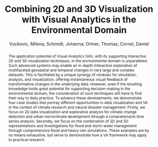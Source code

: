 ---
layout: technique
title: "Combining 2D and 3D Visualization with Visual Analytics in the Environmental Domain"
system_type: "True"
technique: "False"
design_study: "False"
evaluation: "False"
data: "False"
analysis: "False"
generation: "False"
curation_and_transformation: "False"
management: "False"
modeling: "False"
urban_analysis: "True"
visualization: "True"
sunlight_access: "False"
wind_ventilation: "False"
view_impact: "False"
energy: "False"
damage_and_disaster_management: "True"
climate: "False"
sound: "False"
property_cadastre: "False"
others: "False"
lookup: "False"
browse: "True"
locate: "False"
explore: "True"
identify: "True"
compare: "False"
summarize: "True"
distribution: "True"
trends: "False"
outliers: "True"
extremes: "False"
features: "True"
target_discovery: "True"
target_access: "True"
spatial_relation: "True"
buildings: "True"
streets: "True"
nature: "True"
uniform_discretization: "False"
structural_subdivision: "True"
univariate: "False"
multivariate: "True"
volumetric: "True"
temporal: "True"
sensing: "False"
statistical: "False"
simulation_based: "True"
learning_based: "False"
surveyed: "False"
site: "True"
block: "True"
multi_block: "True"
city: "True"
va_wo_model: "False"
post_model: "False"
model_integrated: "True"
assisted_models: "False"
overlay: "True"
embedded: "True"
linked: "True"
temporal_jx: "True"
spatial_jx: "False"
filter: "True"
aggregate: "True"
embed: "False"
glyphs: "False"
bar_charts: "True"
scatterplots: "False"
matrix: "True"
parallel_coordinates: "False"
map_2d: "False"
map_3d: "True"
walking: "False"
steering: "False"
selection_based: "False"
manipulation_based: "True"
distortion: "False"
ghosting: "False"
culling: "False"
birds_view: "True"
multi_view: "False"
assisted_steering: "False"
other: "False"
vr_cave: "False"
ar: "False"
desktop: "True"
mobile: "False"
case_study: "True"
user_study: "False"
statistical_evaluation: "False"
expert_interviews: "False"
key: "XEHGS7QN"
item_type: "journalArticle"
publication_year: "2021"
author: "Vuckovic, Milena; Schmidt, Johanna; Ortner, Thomas; Cornel, Daniel"
publication_title: "Information"
isbn: "nan"
issn: "2078-2489"
doi: "10.3390/info13010007"
url_paper: "https://www.mdpi.com/2078-2489/13/1/7"
abstract_note: "The application potential of Visual Analytics (VA), with its supporting interactive 2D and 3D visualization techniques, in the environmental domain is unparalleled. Such advanced systems may enable an in-depth interactive exploration of multifaceted geospatial and temporal changes in very large and complex datasets. This is facilitated by a unique synergy of modules for simulation, analysis, and visualization, offering instantaneous visual feedback of transformative changes in the underlying data. However, even if the resulting knowledge holds great potential for supporting decision-making in the environmental domain, the consideration of such techniques still have to find their way to daily practice. To advance these developments, we demonstrate four case studies that portray different opportunities in data visualization and VA in the context of climate research and natural disaster management. Firstly, we focus on 2D data visualization and explorative analysis for climate change detection and urban microclimate development through a comprehensive time series analysis. Secondly, we focus on the combination of 2D and 3D representations and investigations for flood and storm water management through comprehensive flood and heavy rain simulations. These examples are by no means exhaustive, but serve to demonstrate how a VA framework may apply to practical research."
date_added: "2023-01-30 00:33:50"
date_modified: "2023-01-30 00:33:50"
access_date: "2023-01-30 00:33:50"
pages: "7"
num_pages: "nan"
issue: "1"
volume: "13.0"
number_of_volumes: "nan"
journal_abbreviation: "Information"
short_title: "nan"
series: "nan"
series_number: "nan"
series_text: "nan"
series_title: "nan"
publisher: "nan"
place: "nan"
language: "en"
rights: "nan"
type: "nan"
archive: "nan"
archive_location: "nan"
library_catalog: "DOI.org (Crossref)"
call_number: "nan"
extra: "nan"
notes: "nan"
link_attachments: "nan"
manual_tags: "nan"
automatic_tags: "nan"
editor: "nan"
series_editor: "nan"
translator: "nan"
contributor: "nan"
attorney_agent: "nan"
book_author: "nan"
cast_member: "nan"
commenter: "nan"
composer: "nan"
cosponsor: "nan"
counsel: "nan"
interviewer: "nan"
producer: "nan"
recipient: "nan"
reviewed_author: "nan"
scriptwriter: "nan"
words_by: "nan"
guest: "nan"
number: "nan"
edition: "nan"
running_time: "nan"
scale: "nan"
medium: "nan"
artwork_size: "nan"
filing_date: "nan"
application_number: "nan"
assignee: "nan"
issuing_authority: "nan"
country: "nan"
meeting_name: "nan"
conference_name: "nan"
court: "nan"
references: "nan"
reporter: "nan"
legal_status: "nan"
priority_numbers: "nan"
programming_language: "nan"
version: "nan"
system: "nan"
code: "nan"
code_number: "nan"
section: "nan"
session: "nan"
committee: "nan"
history: "nan"
legislative_body: "nan"
abstract: "The application potential of Visual Analytics (VA), with its supporting interactive 2D and 3D visualization techniques, in the environmental domain is unparalleled. Such advanced systems may enable an in-depth interactive exploration of multifaceted geospatial and temporal changes in very large and complex datasets. This is facilitated by a unique synergy of modules for simulation, analysis, and visualization, offering instantaneous visual feedback of transformative changes in the underlying data. However, even if the resulting knowledge holds great potential for supporting decision-making in the environmental domain, the consideration of such techniques still have to find their way to daily practice. To advance these developments, we demonstrate four case studies that portray different opportunities in data visualization and VA in the context of climate research and natural disaster management. Firstly, we focus on 2D data visualization and explorative analysis for climate change detection and urban microclimate development through a comprehensive time series analysis. Secondly, we focus on the combination of 2D and 3D representations and investigations for flood and storm water management through comprehensive flood and heavy rain simulations. These examples are by no means exhaustive, but serve to demonstrate how a VA framework may apply to practical research."
---